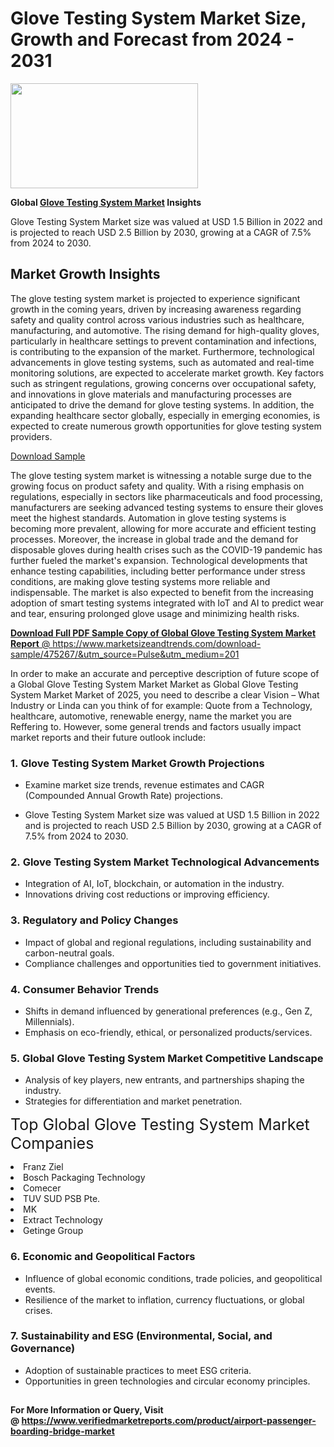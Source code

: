 <H1>Glove Testing System Market Size, Growth and Forecast from 2024 - 2031</H1><img class="aligncenter size-medium wp-image-584254" src="https://thirdeyenews.in/wp-content/uploads/2024/09/Global-Market-Research-300x168.jpeg" alt="" width="300" height="168" /><p><strong>Global&nbsp;<a href="https://www.marketsizeandtrends.com/download-sample/475267/&amp;utm_source=Pulse&amp;utm_medium=201">Glove Testing System Market</a> Insights</strong></p><p>Glove Testing System Market size was valued at USD 1.5 Billion in 2022 and is projected to reach USD 2.5 Billion by 2030, growing at a CAGR of 7.5% from 2024 to 2030.</p><p><h2>Market Growth Insights</h2> <p>The glove testing system market is projected to experience significant growth in the coming years, driven by increasing awareness regarding safety and quality control across various industries such as healthcare, manufacturing, and automotive. The rising demand for high-quality gloves, particularly in healthcare settings to prevent contamination and infections, is contributing to the expansion of the market. Furthermore, technological advancements in glove testing systems, such as automated and real-time monitoring solutions, are expected to accelerate market growth. Key factors such as stringent regulations, growing concerns over occupational safety, and innovations in glove materials and manufacturing processes are anticipated to drive the demand for glove testing systems. In addition, the expanding healthcare sector globally, especially in emerging economies, is expected to create numerous growth opportunities for glove testing system providers.</p> <p><a href="#">Download Sample</a></p> <p>The glove testing system market is witnessing a notable surge due to the growing focus on product safety and quality. With a rising emphasis on regulations, especially in sectors like pharmaceuticals and food processing, manufacturers are seeking advanced testing systems to ensure their gloves meet the highest standards. Automation in glove testing systems is becoming more prevalent, allowing for more accurate and efficient testing processes. Moreover, the increase in global trade and the demand for disposable gloves during health crises such as the COVID-19 pandemic has further fueled the market's expansion. Technological developments that enhance testing capabilities, including better performance under stress conditions, are making glove testing systems more reliable and indispensable. The market is also expected to benefit from the increasing adoption of smart testing systems integrated with IoT and AI to predict wear and tear, ensuring prolonged glove usage and minimizing health risks.</p> <p><a href="#"></p><p><span class=""><strong>Download Full PDF Sample Copy of Global Glove Testing System Market Report</strong> @ <a href="https://www.marketsizeandtrends.com/download-sample/475267/&amp;utm_source=Pulse&amp;utm_medium=201" target="_blank">https://www.marketsizeandtrends.com/download-sample/475267/&amp;utm_source=Pulse&amp;utm_medium=201</a></span></p><p>In order to make an accurate and perceptive description of future scope of a Global&nbsp;Glove Testing System Market Market as Global&nbsp;Glove Testing System Market Market of 2025, you need to describe a clear Vision &ndash; What Industry or Linda can you think of for example: Quote from a Technology, healthcare, automotive, renewable energy, name the market you are Reffering to. However, some general trends and factors usually impact market reports and their future outlook include:</p><h3>1.&nbsp;<strong>Glove Testing System Market Growth Projections</strong></h3><ul><li>Examine market size trends, revenue estimates and CAGR (Compounded Annual Growth Rate) projections.</li><li><p>Glove Testing System Market size was valued at USD 1.5 Billion in 2022 and is projected to reach USD 2.5 Billion by 2030, growing at a CAGR of 7.5% from 2024 to 2030.</p></li></ul><h3>2.&nbsp;<strong>Glove Testing System Market Technological Advancements</strong></h3><ul><li>Integration of AI, IoT, blockchain, or automation in the industry.</li><li>Innovations driving cost reductions or improving efficiency.</li></ul><h3>3.&nbsp;<strong>Regulatory and Policy Changes</strong></h3><ul><li>Impact of global and regional regulations, including sustainability and carbon-neutral goals.</li><li>Compliance challenges and opportunities tied to government initiatives.</li></ul><h3>4.&nbsp;<strong>Consumer Behavior Trends</strong></h3><ul><li>Shifts in demand influenced by generational preferences (e.g., Gen Z, Millennials).</li><li>Emphasis on eco-friendly, ethical, or personalized products/services.</li></ul><h3>5.&nbsp;<strong>Global Glove Testing System Market Competitive Landscape</strong></h3><ul><li>Analysis of key players, new entrants, and partnerships shaping the industry.</li><li>Strategies for differentiation and market penetration.</li></ul><p data-pm-slice="1 1 []"><span style="color: inherit; font-family: inherit; font-size: 25px;">Top Global Glove Testing System Market Companies</span></p><div class="" data-test-id=""><p><li>Franz Ziel</li><li> Bosch Packaging Technology</li><li> Comecer</li><li> TUV SUD PSB Pte.</li><li> MK</li><li> Extract Technology</li><li> Getinge Group</li></p></div><h3>6.&nbsp;<strong>Economic and Geopolitical Factors</strong></h3><ul><li>Influence of global economic conditions, trade policies, and geopolitical events.</li><li>Resilience of the market to inflation, currency fluctuations, or global crises.</li></ul><h3>7.&nbsp;<strong>Sustainability and ESG (Environmental, Social, and Governance)</strong></h3><ul><li>Adoption of sustainable practices to meet ESG criteria.</li><li>Opportunities in green technologies and circular economy principles.</li></ul><h2><strong style="font-size: 14px;">For More Information or Query, Visit @&nbsp;</strong><a style="background-color: #ffffff; font-size: 14px;" href="https://www.marketsizeandtrends.com/report/glove-testing-system-market/" target="_blank">https://www.verifiedmarketreports.com/product/airport-passenger-boarding-bridge-market</a></h2>
